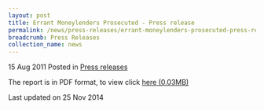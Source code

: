 ```yaml
---
layout: post
title: Errant Moneylenders Prosecuted - Press release
permalink: /news/press-releases/errant-moneylenders-prosecuted-press-release
breadcrumb: Press Releases
collection_name: news
---
```



15 Aug 2011 Posted in [Press releases](/news/press-releases)

The report is in PDF format, to view click [here (0.03MB)](/files/news/press-releases/2011/08/linkclickaab8.pdf)


<p class="right-side-updated">Last updated on 25 Nov 2014</p>
